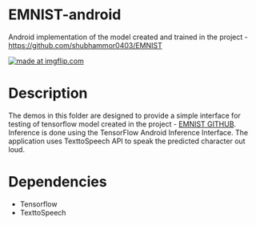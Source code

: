 # EMNIST-android
Android implementation of the model created and trained in the project - https://github.com/shubhammor0403/EMNIST

<a href="https://imgflip.com/gif/2eb4ea"><img src="https://i.imgflip.com/2eb4ea.gif" title="made at imgflip.com"/></a>

# Description
The demos in this folder are designed to provide a simple interface for testing of tensorflow model created in the project - <a href="https://github.com/shubhammor0403/EMNIST">EMNIST GITHUB</a>. Inference is done using the TensorFlow Android Inference Interface. The application uses TexttoSpeech API to speak the predicted character out loud.

# Dependencies
<ul>
  <li>Tensorflow</li>
  <li>TexttoSpeech</li>
